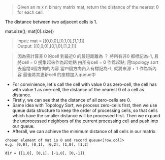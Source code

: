 > Given an m x n binary matrix mat, return the distance of the nearest 0 for each cell.

The distance between two adjacent cells is 1.


mat.size(); mat[0].size()

> Input: mat = [[0,0,0],[0,1,0],[1,1,1]] <br>
Output: [[0,0,0],[0,1,0],[1,2,1]]

> 因為需計算非０的cell 到最近0 的最短距離為 ？
> 將所有非0 都標記為-1, 且將cell = 0 搜集起來作為起始點
> 由所有cell = 0 作爲起點; 用topology sort 去追蹤4個方向的內容
> 當四個方向內入有標記為-1, 就將來源 + 1 作為新內容
> 最後將其更新cell 的座標加入queue中

* For convinience, let's call the cell with value 0 as zero-cell, the cell has with value 1 as one-cell, the distance of the nearest 0 of a cell as distance.
* Firstly, we can see that the distance of all zero-cells are 0.
* Same idea with Topology Sort, we process zero-cells first, then we use queue data structure to keep the order of processing cells, so that cells which have the smaller distance will be processed first. Then we expand the unprocessed neighbors of the current processing cell and push into our queue.
* Afterall, we can achieve the minimum distance of all cells in our matrix.
```shell
chosen element of mat is 0 and record queue<[row,col]>
e.g. [0,0], [0,1], [0,2], [1,0], [1,2]

dir = {[1,0], [0,1], [-1,0], [0,-1]}


```
